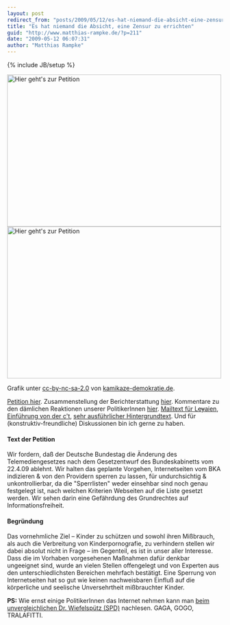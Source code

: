 ```yaml
---
layout: post
redirect_from: "posts/2009/05/12/es-hat-niemand-die-absicht-eine-zensur-zu-errichten/"
title: "Es hat niemand die Absicht, eine Zensur zu errichten"
guid: "http://www.matthias-rampke.de/?p=211"
date: "2009-05-12 06:07:31"
author: "Matthias Rampke"
---
```

{% include JB/setup %}

<a href="https://epetitionen.bundestag.de/index.php?action=petition;sa=details;petition=3860"></a><a href="http://www.flickr.com/photos/7942011@N08/3531137982/" title="Rabulistik zieht halt mehr als Argumente (V1.1) by saarworres, on Flickr"><img src="http://farm3.static.flickr.com/2138/3531137982_658eb94f99.jpg" width="500" height="354" alt="Hier geht's zur Petition"  /></a>
<a href="https://epetitionen.bundestag.de/index.php?action=petition;sa=details;petition=3860"></a><a href="http://www.flickr.com/photos/7942011@N08/3531137982/" title="Rabulistik zieht halt mehr als Argumente (V1.1) by saarworres, on Flickr"><img src="http://farm3.static.flickr.com/2138/3531137982_658eb94f99.jpg" width="500" height="354" alt="Hier geht's zur Petition"  /></a>

Grafik unter <a href="http://creativecommons.org/licenses/by-nc-sa/2.0/">cc-by-nc-sa-2.0</a> von <a href="http://www.kamikaze-demokratie.de/2009/05/12/wahlkampf-mal-anders-2/">kamikaze-demokratie.de</a>.

<a href="https://epetitionen.bundestag.de/index.php?action=petition;sa=details;petition=3860">Petition hier</a>. Zusammenstellung der Berichterstattung <a href="http://netzpolitik.org/2009/medienberichterstattung-zur-zensursula-petition-waechst/">hier</a>. Kommentare zu den d&auml;mlichen Reaktionen unserer PolitikerInnen <a href="http://netzpolitik.org/2009/zensursula-debatte-wie-man-eine-generation-verliert/">hier</a>. <a href="http://www.ankegroener.de/?p=4400">Mailtext f&uuml;r L<del>ey</del>aien</a>, <a href="http://www.heise.de/ct/Die-Argumente-fuer-Kinderporno-Sperren-laufen-ins-Leere--/artikel/135867">Einf&uuml;hrung von der c't</a>, <a href="http://netzpolitik.org/2009/hintergrundtext-kinderpornographie-internet-sperren/">sehr ausf&uuml;hrlicher Hintergrundtext</a>. Und f&uuml;r (konstruktiv-freundliche) Diskussionen bin ich gerne zu haben.

<h4>Text der Petition</h4>
Wir fordern, da&szlig; der Deutsche Bundestag die &Auml;nderung des Telemediengesetzes nach dem Gesetzentwurf des Bundeskabinetts vom 22.4.09 ablehnt. Wir halten das geplante Vorgehen, Internetseiten vom BKA indizieren & von den Providern sperren zu lassen, f&uuml;r undurchsichtig & unkontrollierbar, da die "Sperrlisten" weder einsehbar sind noch genau festgelegt ist, nach welchen Kriterien Webseiten auf die Liste gesetzt werden. Wir sehen darin eine Gef&auml;hrdung des Grundrechtes auf Informationsfreiheit.

<h4>Begr&uuml;ndung</h4>
Das vornehmliche Ziel &ndash; Kinder zu sch&uuml;tzen und sowohl ihren Mi&szlig;brauch, als auch die Verbreitung von Kinderpornografie, zu verhindern stellen wir dabei absolut nicht in Frage &ndash; im Gegenteil, es ist in unser aller Interesse. Dass die im Vorhaben vorgesehenen Ma&szlig;nahmen daf&uuml;r denkbar ungeeignet sind, wurde an vielen Stellen offengelegt und von Experten aus den unterschiedlichsten Bereichen mehrfach best&auml;tigt. Eine Sperrung von Internetseiten hat so gut wie keinen nachweisbaren Einflu&szlig; auf die k&ouml;rperliche und seelische Unversehrtheit mi&szlig;brauchter Kinder.

<strong>PS:</strong> Wie ernst einige PolitikerInnen das Internet nehmen kann man <a href="http://www.abgeordnetenwatch.de/dr_dieter_wiefelspuetz-650-5785--f180717.html#q180717">beim unvergleichlichen Dr. Wiefelsp&uuml;tz (SPD)</a> nachlesen. GAGA, GOGO, TRALAFITTI.




